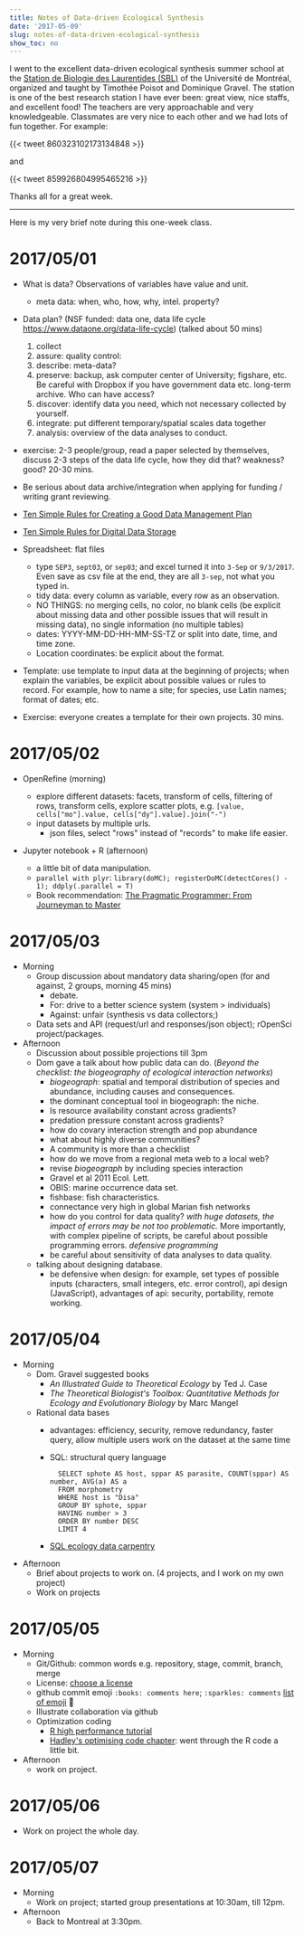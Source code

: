 ```yaml
---
title: Notes of Data-driven Ecological Synthesis
date: '2017-05-09'
slug: notes-of-data-driven-ecological-synthesis
show_toc: no
---
```


I went to the excellent data-driven ecological synthesis summer school at the [Station de Biologie des Laurentides (SBL)](http://www.sbl.umontreal.ca/index.html) of the Université de Montréal, organized and taught by Timothée Poisot and Dominique Gravel. The station is one of the best research station I have ever been: great view, nice staffs, and excellent food! The teachers are very approachable and very knowledgeable. Classmates are very nice to each other and we had lots of fun together. For example:

{{< tweet 860323102173134848 >}}

and

{{< tweet 859926804995465216 >}}

Thanks all for a great week.

********************

Here is my very brief note during this one-week class.

# 2017/05/01

- What is data? Observations of variables have value and unit. 
    + meta data: when, who, how, why, intel. property?

- Data plan? (NSF funded: data one, data life cycle <https://www.dataone.org/data-life-cycle>) (talked about 50 mins)
    1. collect 
    2. assure: quality control:
    3. describe: meta-data?
    4. preserve: backup, ask computer center of University; figshare, etc. Be careful with Dropbox if you have government data etc. long-term archive. Who can have access?
    5. discover: identify data you need, which not necessary collected by yourself.
    6. integrate: put different temporary/spatial scales data together
    7. analysis: overview of the data analyses to conduct.
- exercise: 2-3 people/group, read a paper selected by themselves, discuss 2-3 steps of the data life cycle, how they did that? weakness? good? 20-30 mins. 

- Be serious about data archive/integration when applying for funding / writing grant reviewing.

- [Ten Simple Rules for Creating a Good Data Management Plan](http://journals.plos.org/ploscompbiol/article?id=10.1371/journal.pcbi.1004525)
- [Ten Simple Rules for Digital Data Storage](http://journals.plos.org/ploscompbiol/article?id=10.1371/journal.pcbi.1005097)
- Spreadsheet: flat files
    + type `SEP3`, `sept03`, or `sep03`; and excel turned it into `3-Sep` or `9/3/2017`. Even save as csv file at the end, they are all `3-sep`, not what you typed in.
    + tidy data: every column as variable, every row as an observation.
    + NO THINGS: no merging cells, no color, no blank cells (be explicit about missing data and other possible issues that will result in missing data), no single information (no multiple tables)
    + dates: YYYY-MM-DD-HH-MM-SS-TZ or split into date, time, and time zone.
    + Location coordinates: be explicit about the format. 
- Template: use template to input data at the beginning of projects; when explain the variables, be explicit about possible values or rules to record. For example, how to name a site; for species, use Latin names; format of dates; etc.
- Exercise: everyone creates a template for their own projects. 30 mins.

# 2017/05/02

- OpenRefine (morning)
    + explore different datasets: facets, transform of cells, filtering of rows, transform cells, explore scatter plots, e.g. `[value, cells["mo"].value, cells["dy"].value].join("-")`
    + input datasets by multiple urls. 
        +  json files, select "rows" instead of "records" to make life easier. 

- Jupyter notebook + R (afternoon)
    + a little bit of data manipulation.
    + `parallel with plyr`: `library(doMC); registerDoMC(detectCores() - 1); ddply(.parallel = T)`
    + Book recommendation: [The Pragmatic Programmer: From Journeyman to Master](https://www.amazon.ca/Pragmatic-Programmer-Journeyman-Master/dp/020161622X)

# 2017/05/03

- Morning
    - Group discussion about mandatory data sharing/open (for and against, 2 groups, morning 45 mins)
        + debate.
        + For: drive to a better science system (system > individuals)
        + Against: unfair (synthesis vs data collectors;)
    - Data sets and API (request/url and responses/json object); rOpenSci project/packages.
- Afternoon
    - Discussion about possible projections till 3pm
    - Dom gave a talk about how public data can do. (*Beyond the checklist: the biogeography of ecological interaction networks*)
        + *biogeograph*: spatial and temporal distribution of species and abundance, including causes and consequences.
        + the dominant conceptual tool in biogeograph: the niche. 
        + Is resource availability constant across gradients?
        + predation pressure constant across gradients?
        + how do covary interaction strength and pop abundance
        + what about highly diverse communities?
        + A community is more than a checklist
        + how do we move from a regional meta web to a local web?
        + revise *biogeograph* by including species interaction
        + Gravel et al 2011 Ecol. Lett.
        + OBIS: marine occurrence data set.
        + fishbase: fish characteristics.
        + connectance very high in global Marian fish networks
        + how do you control for data quality? *with huge datasets, the impact of errors may be not too problematic.* More importantly, with complex pipeline of scripts, be careful about possible programming errors. *defensive programming*
        + be careful about sensitivity of data analyses to data quality.
    - talking about designing database.
        + be defensive when design: for example, set types of possible inputs (characters, small integers, etc. error control), api design (JavaScript), advantages of api: security, portability, remote working.

# 2017/05/04

- Morning
    + Dom. Gravel suggested books 
        * _An Illustrated Guide to Theoretical Ecology_ by Ted J. Case
        * _The Theoretical Biologist's Toolbox: Quantitative Methods for Ecology and Evolutionary Biology_ by Marc Mangel 
    + Rational data bases
        * advantages: efficiency, security, remove redundancy, faster query, allow multiple users work on the dataset at the same time
        * SQL: structural query language

                SELECT sphote AS host, sppar AS parasite, COUNT(sppar) AS number, AVG(a) AS a
                FROM morphometry 
                WHERE host is "Disa"
                GROUP BY sphote, sppar
                HAVING number > 3
                ORDER BY number DESC
                LIMIT 4

        * [SQL ecology data carpentry](http://www.datacarpentry.org/sql-ecology-lesson/) 
- Afternoon
    + Brief about projects to work on. (4 projects, and I work on my own project)
    + Work on projects

# 2017/05/05

- Morning
    + Git/Github: common words e.g. repository, stage, commit, branch, merge
    + License: [choose a license](https://choosealicense.com/appendix/)
    + github commit emoji `:books: comments here`; `:sparkles: comments` [list of emoji](https://github.com/slashsBin/styleguide-git-commit-message) :bug:
    + Illustrate collaboration via github
    + Optimization coding
        * [R high performance tutorial](http://dirk.eddelbuettel.com/papers/useR2010hpcTutorialHandout.pdf)
        * [Hadley's optimising code chapter](http://adv-r.had.co.nz/Profiling.html#performance-profiling): went through the R code a little bit.
- Afternoon
    + work on project. 

# 2017/05/06

- Work on project the whole day.

# 2017/05/07

- Morning
    + Work on project; started group presentations at 10:30am, till 12pm.
- Afternoon
    + Back to Montreal at 3:30pm.
